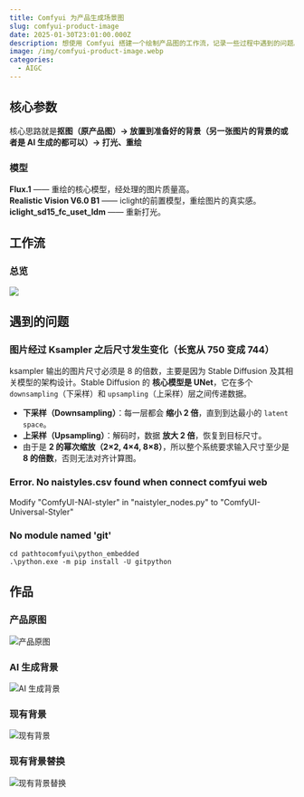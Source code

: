 ```yaml
---
title: Comfyui 为产品生成场景图
slug: comfyui-product-image
date: 2025-01-30T23:01:00.000Z
description: 想使用 Comfyui 搭建一个绘制产品图的工作流，记录一些过程中遇到的问题。
image: /img/comfyui-product-image.webp
categories:
  - AIGC
---
```

## 核心参数

核心思路就是**抠图（原产品图）-> 放置到准备好的背景（另一张图片的背景的或者是 AI 生成的都可以）-> 打光、重绘**

### 模型

**Flux.1** —— 重绘的核心模型，经处理的图片质量高。  
**Realistic Vision V6.0 B1** —— iclight的前置模型，重绘图片的真实感。  
**iclight_sd15_fc_uset_Idm** —— 重新打光。

## 工作流

### 总览

![](/img/comfyui-product-image-workflow.webp)

## 遇到的问题

### 图片经过 Ksampler 之后尺寸发生变化（长宽从 750 变成 744）

ksampler 输出的图片尺寸必须是 8 的倍数，主要是因为 Stable Diffusion 及其相关模型的架构设计。Stable Diffusion 的 **核心模型是 UNet**，它在多个 `downsampling`（下采样）和 `upsampling`（上采样）层之间传递数据。

* **下采样（Downsampling）**：每一层都会 **缩小 2 倍**，直到到达最小的 `latent space`。
* **上采样（Upsampling）**：解码时，数据 **放大 2 倍**，恢复到目标尺寸。
* 由于是 **2 的幂次缩放（2×2, 4×4, 8×8）**，所以整个系统要求输入尺寸至少是 **8 的倍数**，否则无法对齐计算图。

### Error. No naistyles.csv found when connect comfyui web

Modify "ComfyUI-NAI-styler" in "naistyler_nodes.py" to "ComfyUI-Universal-Styler"

### No module named 'git'

```shell
cd pathtocomfyui\python_embedded
.\python.exe -m pip install -U gitpython
```

## 作品

### 产品原图

![产品原图](/img/comfyui-product-image-1.webp "产品原图")

### AI 生成背景

![AI 生成背景](/img/comfyui-product-image-2.webp "AI 生成背景")

### 现有背景

![现有背景](/img/comfyui-product-image-3.webp "现有背景")

### 现有背景替换

![现有背景替换](/img/comfyui-product-image-4.webp "现有背景替换")
